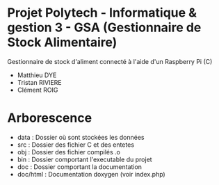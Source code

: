 # Projet Polytech - Informatique & gestion 3 - GSA (Gestionnaire de Stock Alimentaire)
Gestionnaire de stock d'aliment connecté à l'aide d'un Raspberry Pi (C)

- Matthieu DYE
- Tristan RIVIERE
- Clément ROIG

# Arborescence

- data    : Dossier où sont stockées les données
- src     : Dossier des fichier C et des entetes
- obj	  : Dossier des fichier compilés .o
- bin     : Dossier comportant l'executable du projet
- doc     : Dossier comportant la documentation
- doc/html : Documentation doxygen (voir index.php)
